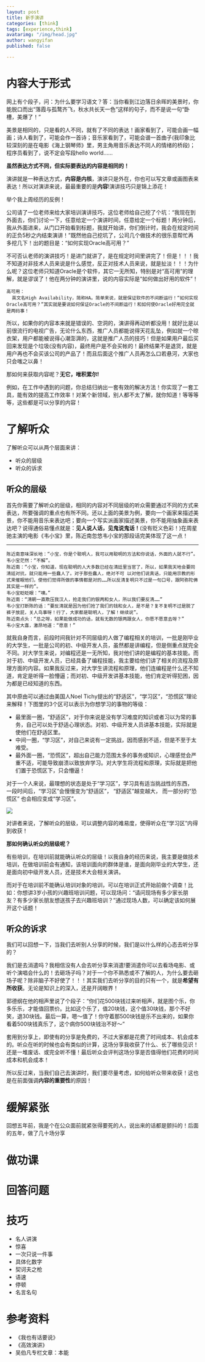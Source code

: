 ```yaml
---
layout: post
title: 新手演讲
categories: [think]
tags: [experience,think]
avatarimg: "/img/head.jpg"
author: wangyifan
published: false

---
```


# 内容大于形式

网上有个段子，问：为什么要学习语文？答：当你看到江边落日余晖的美景时，你能脱口而出“落霞与孤鹜齐飞，秋水共长天一色”这样的句子，而不是说一句“卧槽，美爆了！”

美景是相同的，只是看的人不同，就有了不同的表达！画家看到了，可能会画一幅画；诗人看到了，可能会作一首诗；音乐家看到了，可能会谱一首曲子(我印象比较深刻的是在电影《海上钢琴师》里，男主角用音乐表达不同人的情绪的桥段)；程序员看到了，说不定会写段hello world......

**虽然表达方式不同，但实际要表达的内容是相同的！**

演讲就是一种表达方式，**内容是内核**，演讲只是外在，你也可以写文章或画图表来表达！所以对演讲来说，最最重要的是**内容**!演讲技巧只是锦上添花！

举个我上周经历的反例！

公司请了一位老师来给大家培训演讲技巧，这位老师给自己挖了个坑：“我现在到外面去，你们讨论一下，任意给定一个演讲时间，任意给定一个标题！两分钟后，我从外面进来，从门口开始看到标题，我就开始讲，你们倒计时，我会在规定时间的正负5秒之内结束演讲！”既然他自己挖坑了，公司几个做技术的很乐意帮忙再多挖几下！出的题目是：“如何实现Oracle高可用？”

不可否认老师的演讲技巧！是进门就讲了，是在规定时间里讲完了！但是！！！我不知道对非技术人员来说是什么感觉，反正对技术人员来说，就是扯淡！！！为什么呢？这位老师只知道Oracle是个软件，其它一无所知，特别是对“高可用”的理解，就是谬误了！他在两分钟的演讲里，说的内容实际是“如何做出好用的软件”！

```
高可用：
  英文名High Availability，简称HA。简单来说，就是保证软件的不间断运行！“如何实现Oracle高可用？”其实就是要说如何保证Oracle的不间断运行！和如何使Oracle好用完全就是两码事！
```

所以，如果你的内容本来就是错误的、空洞的，演讲得再动听都没用！就好比是以前很流行的电视广告，无论什么东西，推广人员都能说得天花乱坠，例如就一个晾衣架，用户都能被说得心潮澎湃的，这就是推广人员的技巧！但是如果用户最后买回来发现是个垃圾(没有内容)，最终用户是不会买帐的！最终结果不是退货，就是用户再也不会买该公司的产品了！而且后面这个推广人员再怎么口若悬河，大家也只会嗤之以鼻！

那如何来获取内容呢？**无它，唯积累尔!**

例如，在工作中遇到的问题，你总结归纳出一套有效的解决方法！你实现了一套工具，能有效的提高工作效率！对某个新领域，别人都不太了解，就你知道！等等等等，这些都是可以分享的内容！


# 了解听众

了解听众可以从两个层面来讲：

- 听众的层级
- 听众的诉求

## 听众的层级

首先你需要了解听众的层级，相同的内容对不同层级的听众需要通过不同的方式来表达，所要强调的重点也有所不同。还以上面的美景为例，要向一个画家来描述美景，你不能用音乐来表达吧；要向一个写实派画家描述美景，你不能用抽象画来表达吧？说得通俗易懂点就是：**见人说人话，见鬼说鬼话！**(没有贬义色彩！)在周星驰主演的电影《韦小宝》里，陈近南忽悠韦小宝的那段话完美体现了这一点！

---
```
陈近南意味深长地：“小宝，你是个聪明人，我可以用聪明的方法和你说话，外面的人就不行”。
韦小宝茫然：“不解”。
陈近南：“小宝，你知道，现在聪明的人大多数已经在清廷里当官了，所以，如果我天地会要同清廷对抗，就只能用一些蠢人了。对于那些蠢人，绝对不可 以对他们说真话，只能用宗教的形式来催眠他们，使他们觉得所做的事情都是对的……所以反清复明只不过是一句口号，跟阿弥陀佛其实是一样的”。
韦小宝眨眨眼：“噢。”
陈近南：“清朝一直欺压我汉人，抢走我们的银两和女人，所以我们要反清……”
韦小宝打断陈的话：“要反清就是因为他们抢了我们的钱和女人，是不是？复不复明不过是脱了裤子放屁，关人鸟事呀！行了，大家都是聪明人，了解！继续说”。
陈近南点头：“总之呀，如果能做成功的话，就有无数的银两跟女人，你愿不愿意去呀？”
韦小宝大喜，激昂地道：“愿意！”
```

就我自身而言，前段时间我针对不同层级的人做了编程相关的培训，一批是刚毕业的大学生，一批是公司的初、中级开发人员，虽然都是讲编程，但是侧重点就完全不同。对大学生来说，对编程还是一无所知，我对他们讲的是编程的基本技能。而对于初、中级开发人员，已经具备了编程技能，我主要给他们讲了相关的流程及原理方面的内容。如果我反过来，对大学生讲流程和原理，他们连编程是什么还不知道，肯定是听得一脸懵逼；而对初、中级开发讲基本技能，他们肯定听得犯困，因为都是已经知道的东西。

其中原由可以通过由美国人Noel Tichy提出的“舒适区”，“学习区”，“恐慌区”理论来解释！下图里的3个区可以表示为你想学习的事物的等级：

- 最里面一圈，“舒适区”，对于你来说是没有学习难度的知识或者习以为常的事务，自己可以处于舒适心理状态。对初、中级开发人员讲基本技能，实际就是使他们在舒适区里。
- 中间一圈，“学习区”，对自己来说有一定挑战，因而感到不适，但是不至于太难受。
- 最外面一圈，“恐慌区”，超出自己能力范围太多的事务或知识，心理感觉会严重不适，可能导致崩溃以致放弃学习。对大学生将流程和原理，实际就是把他们置于恐慌区下，只会懵逼！

对于一个人来说，最理想的状态是处于“学习区”，学习具有适当挑战性的东西， 一段时间后，“学习区”会慢慢变为“舒适区”， “舒适区”越变越大， 而一部分的“恐慌区” 也会相应变成“学习区”。

![](/assets/think/talk/01.jpg)

对讲者来说，了解听众的层级，可以调整内容的难易度，使得听众在“学习区”内得到收获！

**那如何确认听众的层级呢？**

有些培训，在培训前就能确认听众的层级！以我自身的经历来说，我主要是做技术培训，在做培训前会有通知，该培训面向的群体是谁，是面向刚毕业的大学生，还是面向初中级开发人员，还是技术大会相关演讲。

而对于在培训前不能确认培训对象的培训，可以在培训正式开始前做个调查！比如：你想讲3岁小孩的兴趣班培训问题，可以现场问：“请问现场有多少家长朋友？有多少家长朋友想送孩子去兴趣班培训？”通过现场人数，可以确定该如何展开这个话题！

## 听众的诉求

我们可以回想一下，当我们去听别人分享的时候，我们是以什么样的心态去听分享的？

我们是去消遣吗？我相信没有人会去听分享来消遣!要消遣你可以去看场电影、或听个演唱会什么的！去砸场子吗？对于一个你不熟悉或不了解的人，为什么要去砸场子呢？除非脑子不好使了！！！其实我们去听分享的目的只有一个，就是**希望有所收获**。无论是知识上的深入，还是开阔眼界！

郭德纲在他的相声里说了个段子：“你们花500块钱过来听相声，就是图个乐，你多乐乐，才能值回票价。比如这个乐了，值20块钱，这个值30块钱，那个不好笑，退30块钱。最后一算，嗯～值了！你守着那500块钱是乐不出来的，如果你看着500块钱真乐了，这个病你500块钱治不好～”

套用到分享上，即使有的分享是免费的，不过大家都是花费了时间成本、机会成本的。听众在听的时候也会有类似的计算，这场分享我收获了什么、长了哪些见识！还是一堆废话、或完全听不懂！最后听众会评判这场分享是否值得他们花费的时间成本和机会成本！

所以反过来，当我们自己去演讲时，我们要尽量考虑，如何给听众带来收获！这也是在前面强调**内容的重要性**的原因！

# 缓解紧张

回想五年前，我是个在公众面前就紧张得要死的人，说出来的话都是颤抖的！后面的五年，做了几十场分享


# 做功课

# 回答问题

# 技巧

- 名人讲演
- 惊喜
- 一次只说一件事
- 具体化数字
- 契诃夫之枪
- 语速
- 停顿
- 名言名句

# 参考资料

- 《我也有话要说》
- 《高效演讲》
- 吴伯凡专栏文章：本能
